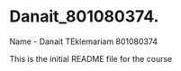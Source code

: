 # Danait_801080374.
Name - Danait TEklemariam 
801080374

This is the initial README file for the course
